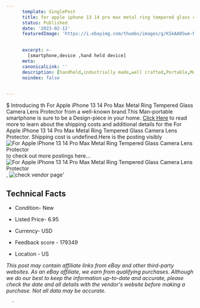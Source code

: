 ```yaml
---
      template: SinglePost
      title: for apple iphone 13 14 pro max metal ring tempered glass camera lens protector
      status: Published
      date: '2023-02-12'
      featuredImage: 'https://i.ebayimg.com/thumbs/images/g/KSkAAOSwe-NjId0s/s-l225.jpg'
       

      excerpt: >-
        [smartphone,device ,hand held device]
      meta:
      canonicalLink: ''
      description: [handheld,industrially made,well crafted,Portable,Mobile,Compact,Convenient,Lightweight,Maneuverable,Man-portable,Miniature,Carriable,Hand-held,Light,Holdable,Transportable,Mobile device,Pocket-sized,On-the-go,Wireless,Cordless,Compact size,Convenient size, smartphone,device ,hand held device]
      noindex: false
      

---
```

$
      Introducing th For Apple iPhone 13 14 Pro Max Metal Ring Tempered Glass Camera Lens Protector from a well-known brand.This Man-portable smartphone is sure to be a Design-piece in your home. [Click Here](https://www.ebay.com/itm/265848882731?hash=item3de5d4062b%3Ag%3AKSkAAOSwe-NjId0s&amdata=enc%3AAQAHAAAA4PrilRnapZzYQ%2Byhmi3tio%2Bd92IyMROe8zUmGizEuHmgUQxz%2FI%2Fl4jLINIvyvFPml9eJIIpEQIebr%2B6l7vDfHvKoT8MWAz5v%2BV5yBNdK10s4b9QEA5UUJ0RdrJ6Y9pr9SdM4T3sKFsgSc5DGh3QMb5ROEx9UiFl%2BYbMBbaMimCtDI0Fgs7vW1TMYOGDKBlScz5C3FkYNDl44TkR3l7gf19CVUuMubHxFzHScPOboRqMFrzNkorDr%2BxuDtJhZ%2FG1DKAuorfginz28J%2F8yJM0w4G5r%2FZivnQY3U%2F3bTUK5flui&mkevt=1&mkcid=1&mkrid=711-53200-19255-0&campid=%253CePNCampaignId%253E&customid=%253CreferenceId%253E&toolid=10049) to read more to learn about the shipping costs and additional details for the For Apple iPhone 13 14 Pro Max Metal Ring Tempered Glass Camera Lens Protector. Shipping cost is undefined.Here is the posting visibly ![For Apple iPhone 13 14 Pro Max Metal Ring Tempered Glass Camera Lens Protector](https://i.ebayimg.com/thumbs/images/g/KSkAAOSwe-NjId0s/s-l225.jpg) to check out more postings here... ![For Apple iPhone 13 14 Pro Max Metal Ring Tempered Glass Camera Lens Protector](https://i.ebayimg.com/images/g/KSkAAOSwe-NjId0s/s-l1600.jpg), ![check vendor page](https://origin-galleryplus.ebayimg.com/ws/web/265848882731_2_0_1/225x225.jpg,https://origin-galleryplus.ebayimg.com/ws/web/265848882731_3_0_1/225x225.jpg,https://origin-galleryplus.ebayimg.com/ws/web/265848882731_4_0_1/225x225.jpg,https://origin-galleryplus.ebayimg.com/ws/web/265848882731_5_0_1/225x225.jpg,https://origin-galleryplus.ebayimg.com/ws/web/265848882731_6_0_1/225x225.jpg,https://origin-galleryplus.ebayimg.com/ws/web/265848882731_7_0_1/225x225.jpg,https://origin-galleryplus.ebayimg.com/ws/web/265848882731_8_0_1/225x225.jpg,https://origin-galleryplus.ebayimg.com/ws/web/265848882731_9_0_1/225x225.jpg)'

      

 ## Technical Facts 



     
      

 - Condition- New 


      

 - Listed Price- 6.95 


      

 - Currency- USD 


      

 - Feedback score - 179349 


      

 - Location - US 


      
      

 *_This post may contain affiliate links from eBay and other third-party websites. As an eBay affiliate, we earn from qualifying purchases. Although we do our best to keep the information up-to-date and accurate, please check the date and all details with the vendor's website before making a purchase. Not all data may be accurate._*




      -
